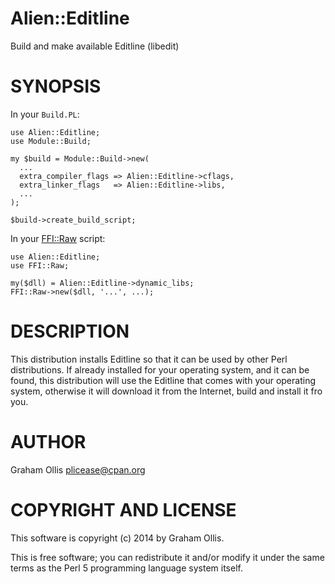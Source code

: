 # Alien::Editline

Build and make available Editline (libedit)

# SYNOPSIS

In your `Build.PL`:

    use Alien::Editline;
    use Module::Build;
    
    my $build = Module::Build->new(
      ...
      extra_compiler_flags => Alien::Editline->cflags,
      extra_linker_flags   => Alien::Editline->libs,
      ...
    );
    
    $build->create_build_script;

In your [FFI::Raw](https://metacpan.org/pod/FFI::Raw) script:

    use Alien::Editline;
    use FFI::Raw;
    
    my($dll) = Alien::Editline->dynamic_libs;
    FFI::Raw->new($dll, '...', ...);

# DESCRIPTION

This distribution installs Editline so that it can be used by other Perl distributions.  If already
installed for your operating system, and it can be found, this distribution will use the Editline
that comes with your operating system, otherwise it will download it from the Internet, build and
install it fro you.

# AUTHOR

Graham Ollis <plicease@cpan.org>

# COPYRIGHT AND LICENSE

This software is copyright (c) 2014 by Graham Ollis.

This is free software; you can redistribute it and/or modify it under
the same terms as the Perl 5 programming language system itself.
